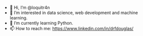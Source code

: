 - 👋 Hi, I’m @loquitr4n
- 👀 I’m interested in data science, web development and machine learning.
- 🌱 I’m currently learning Python.
- 📫 How to reach me: https://www.linkedin.com/in/drfdouglas/
